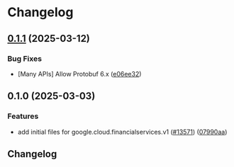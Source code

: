 # Changelog

## [0.1.1](https://github.com/googleapis/google-cloud-python/compare/google-cloud-financialservices-v0.1.0...google-cloud-financialservices-v0.1.1) (2025-03-12)


### Bug Fixes

* [Many APIs] Allow Protobuf 6.x ([e06ee32](https://github.com/googleapis/google-cloud-python/commit/e06ee325de4125cdfcaf040a77dc9ccc82843260))

## 0.1.0 (2025-03-03)


### Features

* add initial files for google.cloud.financialservices.v1 ([#13571](https://github.com/googleapis/google-cloud-python/issues/13571)) ([07990aa](https://github.com/googleapis/google-cloud-python/commit/07990aa40b4fab81447c70c0d7e300116f92451b))

## Changelog
